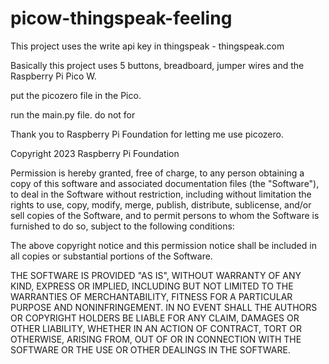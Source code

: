 # picow-thingspeak-feeling

This project uses the write api key in thingspeak - thingspeak.com

Basically this project uses 5 buttons, breadboard, jumper wires and the Raspberry Pi Pico W.

put the picozero file in the Pico.

run the main.py file. do not for

Thank you to Raspberry Pi Foundation for letting me use picozero. 

Copyright 2023 Raspberry Pi Foundation

Permission is hereby granted, free of charge, to any person obtaining a copy of this software and associated documentation files (the "Software"), to deal in the Software without restriction, including without limitation the rights to use, copy, modify, merge, publish, distribute, sublicense, and/or sell copies of the Software, and to permit persons to whom the Software is furnished to do so, subject to the following conditions:

The above copyright notice and this permission notice shall be included in all copies or substantial portions of the Software.

THE SOFTWARE IS PROVIDED "AS IS", WITHOUT WARRANTY OF ANY KIND, EXPRESS OR IMPLIED, INCLUDING BUT NOT LIMITED TO THE WARRANTIES OF MERCHANTABILITY, FITNESS FOR A PARTICULAR PURPOSE AND NONINFRINGEMENT. IN NO EVENT SHALL THE AUTHORS OR COPYRIGHT HOLDERS BE LIABLE FOR ANY CLAIM, DAMAGES OR OTHER LIABILITY, WHETHER IN AN ACTION OF CONTRACT, TORT OR OTHERWISE, ARISING FROM, OUT OF OR IN CONNECTION WITH THE SOFTWARE OR THE USE OR OTHER DEALINGS IN THE SOFTWARE.
